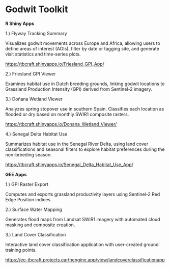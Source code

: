 # Godwit Toolkit
 
**R Shiny Apps**

1.) Flyway Tracking Summary

Visualizes godwit movements across Europe and Africa, allowing users to define areas of interest (AOIs), filter by date or tagging site, and generate visit statistics and time-series plots.

https://tbcraft.shinyapps.io/Friesland_GPI_App/

2.) Friesland GPI Viewer

Examines habitat use in Dutch breeding grounds, linking godwit locations to Grassland Production Intensity (GPI) derived from Sentinel-2 imagery.

3.) Doñana Wetland Viewer

Analyzes spring stopover use in southern Spain. Classifies each location as flooded or dry based on monthly SWIR1 composite rasters.

 https://tbcraft.shinyapps.io/Donana_Wetland_Viewer/

4.) Senegal Delta Habitat Use

Summarizes habitat use in the Senegal River Delta, using land cover classifications and seasonal filters to explore habitat preferences during the non-breeding season.

https://tbcraft.shinyapps.io/Senegal_Delta_Habitat_Use_App/

**GEE Apps**

1.) GPI Raster Export

Computes and exports grassland productivity layers using Sentinel-2 Red Edge Position indices.

2.) Surface Water Mapping

Generates flood maps from Landsat SWIR1 imagery with automated cloud masking and composite creation.

3.) Land Cover Classification

Interactive land cover classification application with user-created ground training points.

https://ee-tbcraft.projects.earthengine.app/view/landcoverclassificationapp


